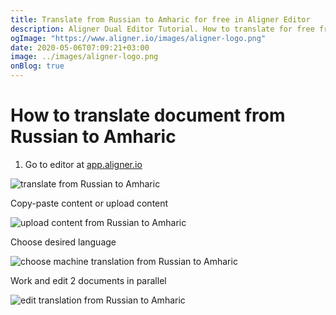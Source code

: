 ```yaml
---
title: Translate from Russian to Amharic for free in Aligner Editor
description: Aligner Dual Editor Tutorial. How to translate for free from Russian to Amharic. Aligner is multilingual document management platform. 
ogImage: "https://www.aligner.io/images/aligner-logo.png"
date: 2020-05-06T07:09:21+03:00
image: ../images/aligner-logo.png
onBlog: true
---
```


# How to translate document from Russian to Amharic

1. Go to editor at [app.aligner.io](https://app.aligner.io "Aligner App web page")

![translate from Russian to Amharic](../aligner-blank-editor.png "translate from Russian to Amharic")

Copy-paste content or upload content

![upload content from Russian to Amharic](../aligner-uploaded-document.png "upload content from Russian to Amharic")

Choose desired language

![choose machine translation from Russian to Amharic](../aligner-language-dropdown.png "choose machine translation from Russian to Amharic")

Work and edit 2 documents in parallel

![edit translation from Russian to Amharic](../aligner-double-sitded-editor.png "edit translation from Russian to Amharic")

